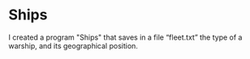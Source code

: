 # Ships
I created a program "Ships" that saves in a file  “fleet.txt”  the type of a warship, and its geographical position.

